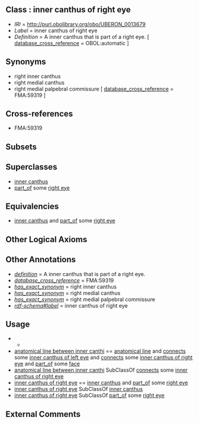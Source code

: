 
## Class : inner canthus of right eye

 * *IRI* = http://purl.obolibrary.org/obo/UBERON_0013679
 * *Label* = inner canthus of right eye
 * *Definition* = A inner canthus that is part of a right eye. [ [database_cross_reference](../../ef/oboInOwl#hasDbXref.md) = OBOL:automatic ]

## Synonyms

 * right inner canthus
 * right medial canthus
 * right medial palpebral commissure [ [database_cross_reference](../../ef/oboInOwl#hasDbXref.md) = FMA:59319 ]

## Cross-references

 * FMA:59319

## Subsets


## Superclasses

 * [inner canthus](../../UBERON/11/UBERON_0005611.md)
 * [part_of](../../BFO/50/BFO_0000050.md) some [right eye](../../UBERON/49/UBERON_0004549.md)

## Equivalencies

 * [inner canthus](../../UBERON/11/UBERON_0005611.md) and [part_of](../../BFO/50/BFO_0000050.md) some [right eye](../../UBERON/49/UBERON_0004549.md)

## Other Logical Axioms


## Other Annotations

 * *[definition](../../IAO/15/IAO_0000115.md)* = A inner canthus that is part of a right eye.
 * *[database_cross_reference](../../ef/oboInOwl#hasDbXref.md)* = FMA:59319
 * *[has_exact_synonym](../../ym/oboInOwl#hasExactSynonym.md)* = right inner canthus
 * *[has_exact_synonym](../../ym/oboInOwl#hasExactSynonym.md)* = right medial canthus
 * *[has_exact_synonym](../../ym/oboInOwl#hasExactSynonym.md)* = right medial palpebral commissure
 * *[rdf-schema#label](../../el/rdf-schema#label.md)* = inner canthus of right eye

## Usage

 * -
 * [anatomical line between inner canthi](../../UBERON/78/UBERON_0013678.md) == [anatomical line](../../UBERON/00/UBERON_0006800.md) and [connects](../../RO/76/RO_0002176.md) some [inner canthus of left eye](../../UBERON/80/UBERON_0013680.md) and [connects](../../RO/76/RO_0002176.md) some [inner canthus of right eye](../../UBERON/79/UBERON_0013679.md) and [part_of](../../BFO/50/BFO_0000050.md) some [face](../../UBERON/56/UBERON_0001456.md)
 * [anatomical line between inner canthi](../../UBERON/78/UBERON_0013678.md) SubClassOf [connects](../../RO/76/RO_0002176.md) some [inner canthus of right eye](../../UBERON/79/UBERON_0013679.md)
 * [inner canthus of right eye](../../UBERON/79/UBERON_0013679.md) == [inner canthus](../../UBERON/11/UBERON_0005611.md) and [part_of](../../BFO/50/BFO_0000050.md) some [right eye](../../UBERON/49/UBERON_0004549.md)
 * [inner canthus of right eye](../../UBERON/79/UBERON_0013679.md) SubClassOf [inner canthus](../../UBERON/11/UBERON_0005611.md)
 * [inner canthus of right eye](../../UBERON/79/UBERON_0013679.md) SubClassOf [part_of](../../BFO/50/BFO_0000050.md) some [right eye](../../UBERON/49/UBERON_0004549.md)

## External Comments

